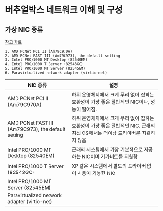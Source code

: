# 버추얼박스 네트워크 이해 및 구성

## 가상 NIC 종류
[참고 자료](https://www.virtualbox.org/manual/ch06.html)

	1. AMD PCNet PCI II (Am79C970A)
	2. AMD PCNet FAST III (Am79C973), the default setting
	3. Intel PRO/1000 MT Desktop (82540EM)
	4. Intel PRO/1000 T Server (82543GC)
	5. Intel PRO/1000 MT Server (82545EM)
	6. Paravirtualized network adapter (virtio-net)

|NIC 종류                                           |설명  |
|--------------------------------------------------|--|
|AMD PCNet PCI II (Am79C970A)                      |하위 운영체제에서 크게 무리 없이 잡히는 호환성이 가장 좋은 일반적인 NIC이나, 성능이 떨어짐.||
|AMD PCNet FAST III (Am79C973), the default setting|하위 운영체제에서 크게 무리 없이 잡히는 호환성이 가장 좋은 일반적인 NIC. 근래의 최신 OS에서는 더이상 드라이버를 지원하지 않음|
|Intel PRO/1000 MT Desktop (82540EM)               |근래의 시스템에서 가장 기본적으로 제공하는 NIC이며 기가비트를 지원함|
|Intel PRO/1000 T Server (82543GC)                 |XP 같은 시스템에서 별도의 드라이버 없이 사용이 가능한 NIC|
|Intel PRO/1000 MT Server (82545EM)                | |
|Paravirtualized network adapter (virtio-net)      | |







<!--stackedit_data:
eyJoaXN0b3J5IjpbLTEyNDYwMTc0MzFdfQ==
-->